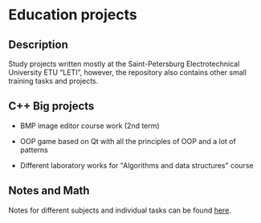 # Education projects

## Description

Study projects written mostly at the Saint-Petersburg Electrotechnical University ETU “LETI”, however, the repository also contains other small training tasks and projects.

## C++ Big projects

- BMP image editor course work (2nd term)

- OOP game based on Qt with all the principles of OOP and a lot of patterns

- Different laboratory works for "Algorithms and data structures" course

## Notes and Math

Notes for different subjects and individual tasks can be found [here](https://github.com/po4yka/university-notes).